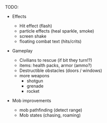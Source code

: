 TODO:
* Effects
    * Hit effect (flash)
    * particle effects (heal sparkle, smoke)
    * screen shake
    * floating combat text (hits/crits)

* Gameplay
    * Civilians to rescue (if bit they turn!?)
    * items: health packs, armor (ammo?)
    * Destructible obstacles (doors / windows)
    * more weapons
        * shotgun
        * grenade
        * rocket

* Mob improvements
    * mob pathfinding (detect range)
    * Mob states (chasing, roaming)
